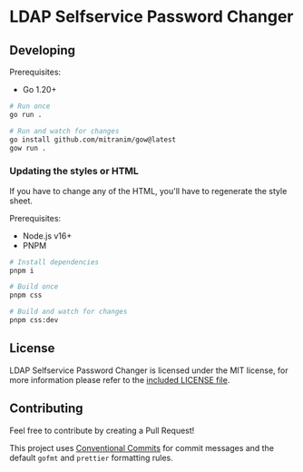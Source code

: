 # LDAP Selfservice Password Changer

## Developing

Prerequisites:

- Go 1.20+

```bash
# Run once
go run .

# Run and watch for changes
go install github.com/mitranim/gow@latest
gow run .
```

### Updating the styles or HTML

If you have to change any of the HTML, you'll have to regenerate the style sheet.

Prerequisites:

- Node.js v16+
- PNPM

```bash
# Install dependencies
pnpm i

# Build once
pnpm css

# Build and watch for changes
pnpm css:dev
```

## License

LDAP Selfservice Password Changer is licensed under the MIT license, for more information please refer to the [included LICENSE file](LICENSE).

## Contributing

Feel free to contribute by creating a Pull Request!

This project uses [Conventional Commits](https://www.conventionalcommits.org/en/v1.0.0/) for commit messages and the default `gofmt` and `prettier` formatting rules.
